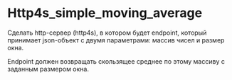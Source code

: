 # Http4s_simple_moving_average

Сделать http-сервер (http4s), в котором будет endpoint, который принимает json-объект с двумя параметрами: массив чисел и размер окна.

Endpoint должен возвращать скользящее среднее по этому массиву с заданным размером окна.
